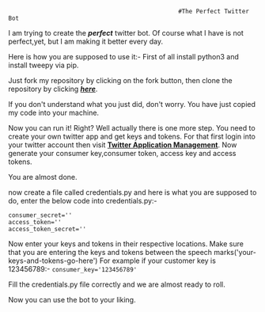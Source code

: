 													#The Perfect Twitter Bot

I am trying to create the _**perfect**_ twitter bot. Of course what I have is not perfect,yet, but I am making it better every day.


Here is how you are supposed to use it:-
First of all install python3 and install tweepy via pip.

Just fork my repository by clicking on the fork button, then clone the repository by clicking [_**here**_](https://github.com/Vedarth/Twitter-bots.git).

If you don't understand what you just did, don't worry. You have just copied my code into your machine.

Now you can run it! Right? Well actually there is one more step. You need to create your own twitter app and get keys and tokens. For that first login into your twitter account then visit [**Twitter Application Management**](https://apps.twitter.com/). Now generate your consumer key,consumer token, access key and access tokens.

You are almost done.

now create a file called credentials.py and here is what you are supposed to do, enter the below code into credentials.py:-
```consumer_key=''
consumer_secret=''
access_token=''
access_token_secret=''
```
Now enter your keys and tokens in their respective locations. Make sure that you are entering the keys and tokens between the speech marks('your-keys-and-tokens-go-here')
For example if your customer key is 123456789:-
`consumer_key='123456789'`

Fill the credentials.py file correctly and we are almost ready to roll.

Now you can use the bot to your liking.